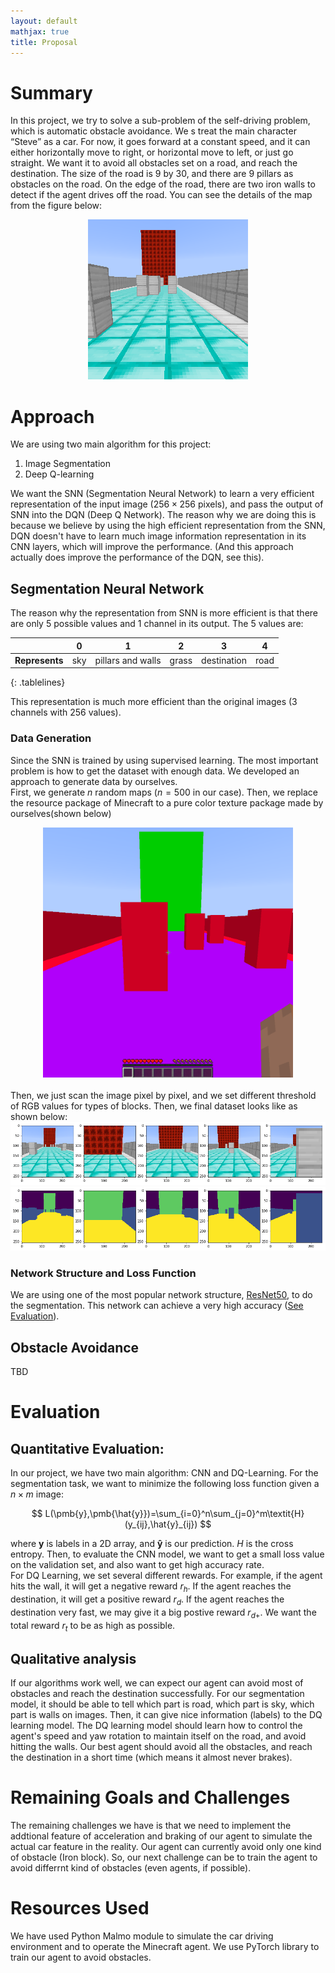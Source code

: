 ```yaml
---
layout: default
mathjax: true
title: Proposal
---
```


<style>
.tablelines table, .tablelines td, .tablelines th {
        border: 1px solid black;
        }
</style>

# Summary
In this project, we try to solve a sub-problem of the self-driving problem, which is automatic obstacle avoidance. We s treat the main character “Steve” as a car. For now, it goes forward at a constant speed, and it can either horizontally move to right, or horizontal move to left, or just go straight. We want it to avoid all obstacles set on a road, and reach the destination. The size of the road is 9 by 30, and there are 9 pillars as obstacles on the road. On the edge of the road, there are two iron walls to detect if the agent drives off the road. You can see the details of the map from the figure below:
<div style="text-align:center"><img src="figures/fig_2.png" /></div>

# Approach
We are using two main algorithm for this project:
1. Image Segmentation
2. Deep Q-learning 

We want the SNN (Segmentation Neural Network) to learn a very efficient representation of the input image ($256 \times 256$ pixels), and pass the output of SNN into the DQN (Deep Q Network). The reason why we are doing this is because we believe by using the high efficient representation from the SNN, DQN doesn't have to learn much image information representation in its CNN layers, which will improve the performance. (And this approach actually does improve the performance of the DQN, see this). 

## Segmentation Neural Network
The reason why the representation from SNN is more efficient is that there are only 5 possible values and 1 channel in its output. The 5 values are:

|                | 0   | 1                 | 2     | 3           | 4    |
| -------------- | --- | ----------------- | ----- | ----------- | ---- |
| **Represents** | sky | pillars and walls | grass | destination | road |
{: .tablelines}

This representation is much more efficient than the original images (3 channels with 256 values).
### Data Generation
Since the SNN is trained by using supervised learning. The most important problem is how to get the dataset with enough data. We developed an approach to generate data by ourselves.<br>
First, we generate $n$ random maps ($n=500$ in our case). Then, we replace the resource package of Minecraft to a pure color texture package made by ourselves(shown below) 
<div style="text-align:center"><img src="figures/fig_3.png" width="400" height="400"/></div>

<br>
Then, we just scan the image pixel by pixel, and we set different threshold of RGB values for types of blocks. Then, we final dataset looks like as shown below:
<div style="text-align:center"><img src="figures/fig_4.png"/></div>
<div style="text-align:center"><img src="figures/fig_5.png"/></div>

### Network Structure and Loss Function
We are using one of the most popular network structure, [ResNet50](https://arxiv.org/abs/1512.03385), to do the segmentation. This network can achieve a very high accuracy ([See Evaluation](#Evaluation)).


## Obstacle Avoidance
TBD
# Evaluation
## Quantitative Evaluation:
In our project, we have two main algorithm: CNN and DQ-Learning. For the segmentation task, we want to minimize the following loss function given a $n\times m$ image:<br>

$$
L(\pmb{y},\pmb{\hat{y}})=\sum_{i=0}^n\sum_{j=0}^m\textit{H}(y_{ij},\hat{y}_{ij})
$$

where $\pmb{y}$ is labels in a 2D array, and $\pmb{\hat{y}}$ is our prediction. $\textit{H}$ is the cross entropy. Then, to evaluate the CNN model, we want to get a small loss value on the validation set, and also want to get high accuracy rate.<br>
For DQ Learning, we set several different rewards. For example, if the agent hits the wall, it will get a negative reward $r_h$. If the agent reaches the destination, it will get a positive reward $r_d$. If the agent reaches the destination very fast, we may give it a big postive reward $r_{d+}$. We want the total reward $r_t$ to be as high as possible.
## Qualitative analysis
If our algorithms work well, we can expect our agent can avoid most of obstacles and reach the destination successfully. For our segmentation model, it should be able to tell which part is road, which part is sky, which part is walls on images. Then, it can give nice information (labels) to the DQ learning model. The DQ learning model should learn how to control the agent's speed and yaw rotation to maintain itself on the road, and avoid hitting the walls. Our best agent should avoid all the obstacles, and reach the destination in a short time (which means it almost never brakes).


# Remaining Goals and Challenges
The remaining challenges we have is that we need to implement the addtional feature of acceleration and braking of our agent to simulate the actual car feature in the reality. Our agent can currently avoid only one kind of obstacle (Iron block). So, our next challenge can be to train the agent to avoid differrnt kind of obstacles (even agents, if possible).

# Resources Used
We have used Python Malmo module to simulate the car driving environment and to operate the Minecraft agent. We use PyTorch library to train our agent to avoid obstacles.